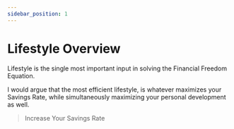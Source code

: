 ```yaml
---
sidebar_position: 1
---
```


# Lifestyle Overview

Lifestyle is the single most important input in solving the Financial Freedom Equation.

I would argue that the most efficient lifestyle, is whatever maximizes your Savings Rate, while simultaneously maximizing your personal development as well.

>Increase Your Savings Rate